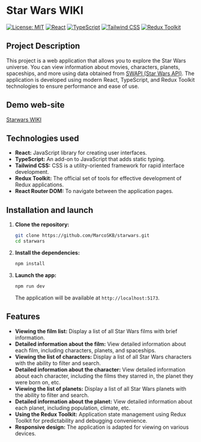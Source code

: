 # Star Wars WIKI

[![License: MIT](https://img.shields.io/badge/License-MIT-yellow.svg)](https://opensource.org/licenses/MIT)
[![React](https://img.shields.io/badge/React-v19.0.0-blue)](https://react.dev/)
[![TypeScript](https://img.shields.io/badge/TypeScript-v5.7.2-blue)](https://www.typescriptlang.org/)
[![Tailwind CSS](https://img.shields.io/badge/Tailwind_CSS-v4.0.6-blue)](https://tailwindcss.com/)
[![Redux Toolkit](https://img.shields.io/badge/Redux_Toolkit-v2.5.1-blue)](https://redux-toolkit.js.org/)

## Project Description

This project is a web application that allows you to explore the Star Wars universe.  You can view information about movies, characters, planets, spaceships, and more using data obtained from [SWAPI (Star Wars API)](https://swapi.dev/).  The application is developed using modern React, TypeScript, and Redux Toolkit technologies to ensure performance and ease of use.

## Demo web-site

[Starwars WIKI](https://marcoskb.github.io/starwars/)

## Technologies used

*   **React:** JavaScript library for creating user interfaces.
*   **TypeScript:** An add-on to JavaScript that adds static typing.
*   **Tailwind CSS:** CSS is a utility-oriented framework for rapid interface development.
*   **Redux Toolkit:** The official set of tools for effective development of Redux applications.
*   **React Router DOM:** To navigate between the application pages.

## Installation and launch

1.  **Clone the repository:**

    ```bash
    git clone https://github.com/MarcoSKB/starwars.git
    cd starwars
    ```

2.  **Install the dependencies:**

    ```bash
    npm install
    ```

3.  **Launch the app:**

    ```bash
    npm run dev
    ```

    The application will be available at `http://localhost:5173`.

## Features

*   **Viewing the film list:** Display a list of all Star Wars films with brief information.
*   **Detailed information about the film:** View detailed information about each film, including characters, planets, and spaceships.
*   **Viewing the list of characters:** Display a list of all Star Wars characters with the ability to filter and search.
*   **Detailed information about the character:** View detailed information about each character, including the films they starred in, the planet they were born on, etc.
*   **Viewing the list of planets:** Display a list of all Star Wars planets with the ability to filter and search.
*   **Detailed information about the planet:** View detailed information about each planet, including population, climate, etc.
*   **Using the Redux Toolkit:** Application state management using Redux Toolkit for predictability and debugging convenience.
*   **Responsive design:** The application is adapted for viewing on various devices.